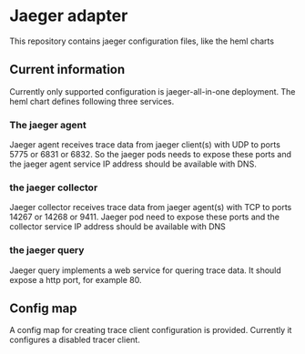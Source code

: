# Jaeger adapter

This repository contains jaeger configuration files, like the heml charts

## Current information

Currently only supported configuration is jaeger-all-in-one deployment.
The heml chart defines following three services.

### The jaeger agent

Jaeger agent receives trace data from jaeger client(s) with UDP to ports 5775 or 6831 or 6832.
So the jaeger pods needs to expose these ports and the jaeger agent service IP address
should be available with DNS.

### the jaeger collector

Jaeger collector receives trace data from jaeger agent(s) with TCP to ports 14267 or 14268 or 9411.
Jaeger pod need to expose these ports and the collector service IP address should be available
with DNS

### the jaeger query

Jaeger query implements a web service for quering trace data. It should expose a http port, for example 80.

## Config map

A config map for creating trace client configuration is provided. Currently it configures a disabled tracer client.
